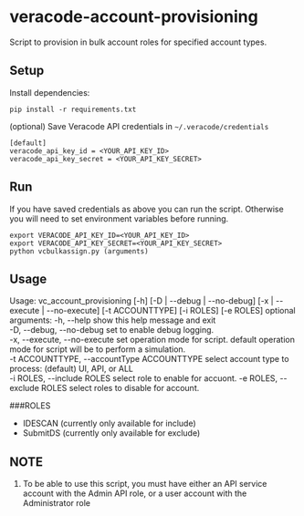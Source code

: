 # veracode-account-provisioning
 Script to provision in bulk account roles for specified account types.

## Setup

Install dependencies:

    pip install -r requirements.txt

(optional) Save Veracode API credentials in `~/.veracode/credentials`

    [default]
    veracode_api_key_id = <YOUR_API_KEY_ID>
    veracode_api_key_secret = <YOUR_API_KEY_SECRET>

## Run

If you have saved credentials as above you can run the script. Otherwise you will need to set environment variables before running.

    export VERACODE_API_KEY_ID=<YOUR_API_KEY_ID>
    export VERACODE_API_KEY_SECRET=<YOUR_API_KEY_SECRET>
    python vcbulkassign.py (arguments)


## Usage
Usage: vc_account_provisioning [-h] [-D | --debug | --no-debug] [-x | --execute | --no-execute] [-t ACCOUNTTYPE]
 [-i ROLES] [-e ROLES] 
optional arguments:
   -h, --help                                 show this help message and exit  
   -D, --debug, --no-debug                    set to enable debug logging.  
   -x, --execute, --no-execute                set operation mode for script. default operation mode for script will be to perform a simulation.  
   -t ACCOUNTTYPE, --accountType ACCOUNTTYPE  select account type to process: (default) UI, API, or ALL  
   -i ROLES, --include ROLES                  select role to enable for accuont. 
   -e ROLES, --exclude ROLES                  select roles to disable for account.

###ROLES
 - IDESCAN  (currently only available for include)
 - SubmitDS (currently only available for exclude)

## NOTE

1. To be able to use this script, you must have either an API service account with the Admin API role, or a user account with the Administrator role
